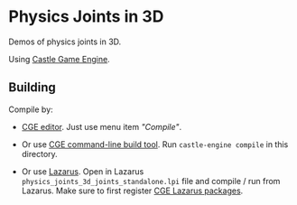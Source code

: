 # Physics Joints in 3D

Demos of physics joints in 3D.

Using [Castle Game Engine](https://castle-engine.io/).

## Building

Compile by:

- [CGE editor](https://castle-engine.io/manual_editor.php). Just use menu item _"Compile"_.

- Or use [CGE command-line build tool](https://castle-engine.io/build_tool). Run `castle-engine compile` in this directory.

- Or use [Lazarus](https://www.lazarus-ide.org/). Open in Lazarus `physics_joints_3d_joints_standalone.lpi` file and compile / run from Lazarus. Make sure to first register [CGE Lazarus packages](https://castle-engine.io/documentation.php).
